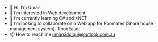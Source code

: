 - 👋 Hi, I’m Umar!
- 👀 I’m interested in Web development 
- 🌱 I’m currently learning C# and >NET
- 💞️ I’m looking to collaborate on a Web app for Roomates (Share house management system)- RoonEase
- 📫 How to reach me umarsiddiqui@outlook.com.au

